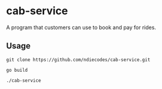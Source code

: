 # cab-service

A program that customers can use to book and pay for rides.

## Usage

```
git clone https://github.com/ndiecodes/cab-service.git

go build

./cab-service

```
